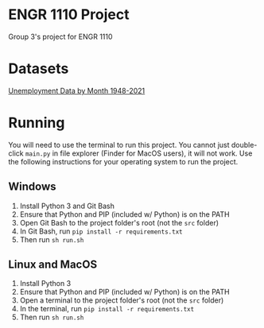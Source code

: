# ENGR 1110 Project

Group 3's project for ENGR 1110

# Datasets

[Unemployment Data by Month 1948-2021](https://www.kaggle.com/datasets/axeltorbenson/unemployment-data-19482021)

# Running

You will need to use the terminal to run this project.
You cannot just double-click `main.py` in file explorer (Finder for MacOS users), it will not work.
Use the following instructions for your operating system to run the project.

## Windows

1. Install Python 3 and Git Bash
2. Ensure that Python and PIP (included w/ Python) is on the PATH
3. Open Git Bash to the project folder's root (not the `src` folder)
4. In Git Bash, run `pip install -r requirements.txt`
5. Then run `sh run.sh`

## Linux and MacOS

1. Install Python 3
2. Ensure that Python and PIP (included w/ Python) is on the PATH
3. Open a terminal to the project folder's root (not the `src` folder)
4. In the terminal, run `pip install -r requirements.txt`
5. Then run `sh run.sh`